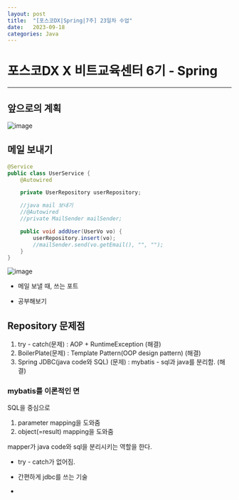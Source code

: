 ```yaml
---
layout: post
title:  "[포스코DX|Spring|7주] 23일차 수업"
date:   2023-09-18
categories: Java
---
```


# 포스코DX X 비트교육센터 6기 - Spring

---

## 앞으로의 계획

![image](https://github.com/talkingOrange/talkingOrange.github.io/assets/88815795/a93a1755-47d1-4df8-a433-195903e3ce6e)

## 메일 보내기

```java
@Service
public class UserService {
	@Autowired

	private UserRepository userRepository;

	//java mail 보내기
	//@Autowired
	//private MailSender mailSender;

	public void addUser(UserVo vo) {
		userRepository.insert(vo);
		//mailSender.send(vo.getEmail(), "", "");
	}
}
```

![image](https://github.com/talkingOrange/talkingOrange.github.io/assets/88815795/a972af3c-6262-4345-913c-39d7986cbe61)

- 메일 보낼 때, 쓰는 포트

- 공부해보기

## Repository 문제점

1. try - catch(문제) : AOP + RuntimeException (해결)
2. BoilerPlate(문제) : Template Pattern(OOP design pattern) (해결)
3. Spring JDBC(java code와 SQL) (문제) : mybatis - sql과 java를 분리함. (해결)

### mybatis를 이론적인 면

SQL을 중심으로

1. parameter mapping을 도와줌
2. object(=result) mapping을 도와줌

mapper가 java code와 sql을 분리시키는 역할을 한다.

- try - catch가 없어짐.

- 간편하게 jdbc를 쓰는 기술

- 
